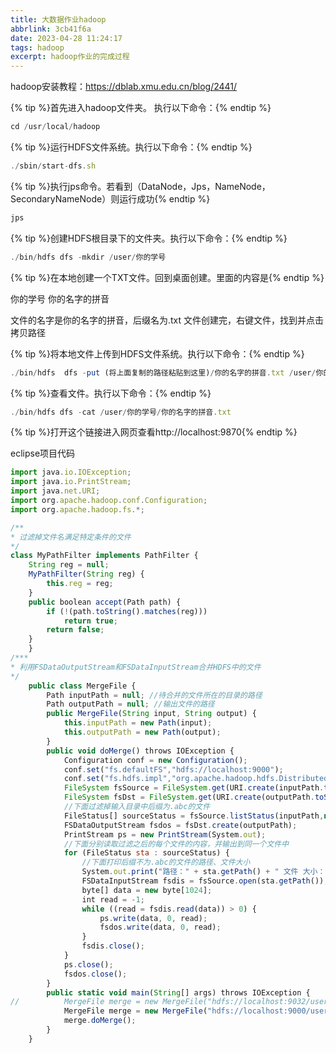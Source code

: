 ```yaml
---
title: 大数据作业hadoop
abbrlink: 3cb41f6a
date: 2023-04-28 11:24:17
tags: hadoop
excerpt: hadoop作业的完成过程
---
```


hadoop安装教程：https://dblab.xmu.edu.cn/blog/2441/

{% tip %}首先进入hadoop文件夹。 执行以下命令：{% endtip %}

```javascript
cd /usr/local/hadoop
```

{% tip %}运行HDFS文件系统。执行以下命令：{% endtip %}

``` javascript
./sbin/start-dfs.sh
```

{% tip %}执行jps命令。若看到（DataNode，Jps，NameNode，SecondaryNameNode）则运行成功{% endtip %}

``` javascript
jps
```

{% tip %}创建HDFS根目录下的文件夹。执行以下命令：{% endtip %}

``` javascript
./bin/hdfs dfs -mkdir /user/你的学号
```

{% tip %}在本地创建一个TXT文件。回到桌面创建。里面的内容是{% endtip %}

你的学号
你的名字的拼音

文件的名字是你的名字的拼音，后缀名为.txt
文件创建完，右键文件，找到并点击拷贝路径

{% tip %}将本地文件上传到HDFS文件系统。执行以下命令：{% endtip %}

``` javascript
./bin/hdfs  dfs -put (将上面复制的路径粘贴到这里)/你的名字的拼音.txt /user/你的学号/ 
```

{% tip %}查看文件。执行以下命令：{% endtip %}

``` javascript
./bin/hdfs dfs -cat /user/你的学号/你的名字的拼音.txt
```

{% tip %}打开这个链接进入网页查看http://localhost:9870{% endtip %}

eclipse项目代码

``` javascript
import java.io.IOException;
import java.io.PrintStream;
import java.net.URI;
import org.apache.hadoop.conf.Configuration;
import org.apache.hadoop.fs.*;

/**
* 过滤掉⽂件名满⾜特定条件的⽂件
*/
class MyPathFilter implements PathFilter {
	String reg = null;
	MyPathFilter(String reg) {
		this.reg = reg;
	}
	public boolean accept(Path path) {
		if (!(path.toString().matches(reg)))
			return true;
		return false;
	}
	}
/***
* 利⽤FSDataOutputStream和FSDataInputStream合并HDFS中的⽂件
*/
	public class MergeFile {
		Path inputPath = null; //待合并的⽂件所在的⽬录的路径
		Path outputPath = null; //输出⽂件的路径
		public MergeFile(String input, String output) {
			this.inputPath = new Path(input);
			this.outputPath = new Path(output);
		}
		public void doMerge() throws IOException {
			Configuration conf = new Configuration();
			conf.set("fs.defaultFS","hdfs://localhost:9000");
			conf.set("fs.hdfs.impl","org.apache.hadoop.hdfs.DistributedFileSystem");
			FileSystem fsSource = FileSystem.get(URI.create(inputPath.toString()), conf);
			FileSystem fsDst = FileSystem.get(URI.create(outputPath.toString()), conf);
			//下⾯过滤掉输⼊⽬录中后缀为.abc的⽂件
			FileStatus[] sourceStatus = fsSource.listStatus(inputPath,new MyPathFilter(".*\\.abc"));
			FSDataOutputStream fsdos = fsDst.create(outputPath);
			PrintStream ps = new PrintStream(System.out);
			//下⾯分别读取过滤之后的每个⽂件的内容，并输出到同⼀个⽂件中
			for (FileStatus sta : sourceStatus) {
				//下⾯打印后缀不为.abc的⽂件的路径、⽂件⼤⼩
				System.out.print("路径：" + sta.getPath() + " ⽂件 ⼤⼩：" + sta.getLen()+ " 权限：" + sta.getPermission() + " 内 容：");
				FSDataInputStream fsdis = fsSource.open(sta.getPath());
				byte[] data = new byte[1024];
				int read = -1; 
				while ((read = fsdis.read(data)) > 0) {
					ps.write(data, 0, read);
					fsdos.write(data, 0, read);
				}
				fsdis.close(); 
			}
			ps.close();
			fsdos.close();
		}
		public static void main(String[] args) throws IOException {
//			MergeFile merge = new MergeFile("hdfs://localhost:9032/user/yuefan/","hdfs://localhost:9032/user/yuefan/merge.txt");
			MergeFile merge = new MergeFile("hdfs://localhost:9000/user/hadoop/","hdfs://localhost:9000/user/hadoop/merge.txt");
			merge.doMerge();
		}
	}
```